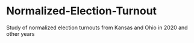 # Normalized-Election-Turnout
Study of normalized election turnouts from Kansas and Ohio in 2020 and other years
